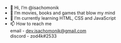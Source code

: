 - 👋 Hi, I’m @isachomonik
- 👀 I’m movies, books and games that blow my mind
- 🌱 I’m currently learning HTML, CSS and JavaScript
- 📫 How to reach me<br> 
    email - dev.isachomonik@gmail.com<br>
    discord - zod4k#2533

<!---
isachomonik/isachomonik is a ✨ special ✨ repository because its `README.md` (this file) appears on your GitHub profile.
You can click the Preview link to take a look at your changes.
--->

